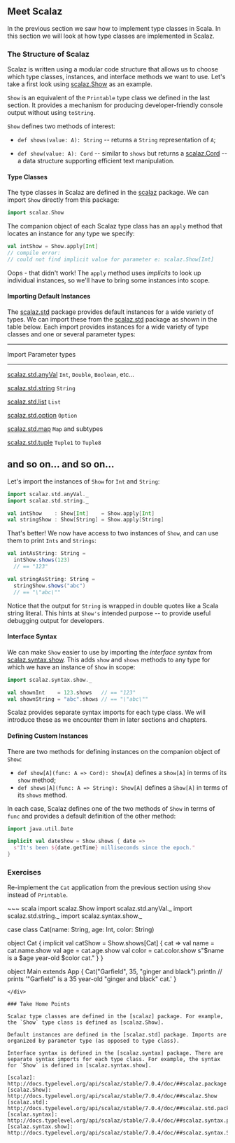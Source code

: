 ## Meet Scalaz

In the previous section we saw how to implement type classes in Scala. In this section we will look at how type classes are implemented in Scalaz.

### The Structure of Scalaz

Scalaz is written using a modular code structure that allows us to choose which type classes, instances, and interface methods we want to use. Let's take a first look using [scalaz.Show] as an example.

`Show` is an equivalent of the `Printable` type class we defined in the last section. It provides a mechanism for producing developer-friendly console output without using `toString`.

`Show` defines two methods of interest:

 - `def shows(value: A): String` -- returns a `String` representation of `A`;

 - `def show(value: A): Cord` -- similar to `shows` but returns a [scalaz.Cord] -- a data structure supporting efficient text manipulation.

[scalaz.Show]: http://docs.typelevel.org/api/scalaz/stable/7.0.4/doc/#scalaz.Show
[scalaz.Cord]: http://docs.typelevel.org/api/scalaz/stable/7.0.4/doc/#scalaz.Cord

#### Type Classes

The type classes in Scalaz are defined in the [scalaz] package. We can import `Show` directly from this package:

~~~ scala
import scalaz.Show
~~~

The companion object of each Scalaz type class has an `apply` method that locates an instance for any type we specify:

~~~ scala
val intShow = Show.apply[Int]
// compile error:
// could not find implicit value for parameter e: scalaz.Show[Int]
~~~

Oops - that didn't work! The `apply` method uses *implicits* to look up individual instances, so we'll have to bring some instances into scope.

[scalaz]: http://docs.typelevel.org/api/scalaz/stable/7.0.4/doc/##scalaz.package

#### Importing Default Instances

The [scalaz.std] package provides default instances for a wide variety of types. We can import these from the [scalaz.std] package as shown in the table below. Each import provides instances for a wide variety of type classes and one or several parameter types:

-------------------------------------------------------------------------
Import                         Parameter types
------------------------------ ------------------------------------------ 
[scalaz.std.anyVal]            `Int`, `Double`, `Boolean`, etc...      

[scalaz.std.string]            `String`                                

[scalaz.std.list]              `List`                                  

[scalaz.std.option]            `Option`                                

[scalaz.std.map]               `Map` and subtypes                      

[scalaz.std.tuple]             `Tuple1` to `Tuple8`                    

and so on...                   and so on...                            
-------------------------------------------------------------------------

Let's import the instances of `Show` for `Int` and `String`:

~~~ scala
import scalaz.std.anyVal._
import scalaz.std.string._

val intShow    : Show[Int]    = Show.apply[Int]
val stringShow : Show[String] = Show.apply[String]
~~~

That's better! We now have access to two instances of `Show`, and can use them to print `Ints` and `Strings`:

~~~ scala
val intAsString: String =
  intShow.shows(123)
  // == "123"

val stringAsString: String =
  stringShow.shows("abc")
  // == "\"abc\""
~~~

Notice that the output for `String` is wrapped in double quotes like a Scala string literal. This hints at `Show's` intended purpose -- to provide useful debugging output for developers.

[scalaz.std]: http://docs.typelevel.org/api/scalaz/stable/7.0.4/doc/##scalaz.std.package
[scalaz.std.anyVal]: http://docs.typelevel.org/api/scalaz/stable/7.0.4/doc/##scalaz.std.anyVal$
[scalaz.std.string]: http://docs.typelevel.org/api/scalaz/stable/7.0.4/doc/##scalaz.std.string$
[scalaz.std.list]: http://docs.typelevel.org/api/scalaz/stable/7.0.4/doc/##scalaz.std.list$
[scalaz.std.option]: http://docs.typelevel.org/api/scalaz/stable/7.0.4/doc/##scalaz.std.option$
[scalaz.std.map]: http://docs.typelevel.org/api/scalaz/stable/7.0.4/doc/##scalaz.std.map$
[scalaz.std.tuple]: http://docs.typelevel.org/api/scalaz/stable/7.0.4/doc/##scalaz.std.tuple$

#### Interface Syntax

We can make `Show` easier to use by importing the *interface syntax* from [scalaz.syntax.show]. This adds `show` and `shows` methods to any type for which we have an instance of `Show` in scope:

~~~ scala
import scalaz.syntax.show._

val shownInt    = 123.shows   // == "123"
val shownString = "abc".shows // == "\"abc\""
~~~

Scalaz provides separate syntax imports for each type class. We will introduce these as we encounter them in later sections and chapters.

[scalaz.syntax.show]: http://docs.typelevel.org/api/scalaz/stable/7.0.4/doc/##scalaz.syntax.Syntaxes$show$

#### Defining Custom Instances

There are two methods for defining instances on the companion object of `Show`:

 - `def show[A](func: A => Cord): Show[A]` defines a `Show[A]` in terms of its `show` method;
 - `def shows[A](func: A => String): Show[A]` defines a `Show[A]` in terms of its `shows` method.

In each case, Scalaz defines one of the two methods of `Show` in terms of `func` and provides a default definition of the other method:

~~~ scala
import java.util.Date

implicit val dateShow = Show.shows { date =>
  s"It's been ${date.getTime} milliseconds since the epoch."
}
~~~

### Exercises

Re-implement the `Cat` application from the previous section using `Show` instead of `Printable`.

<div class="solution">
~~~ scala
import scalaz.Show
import scalaz.std.anyVal._
import scalaz.std.string._
import scalaz.syntax.show._

case class Cat(name: String, age: Int, color: String)

object Cat {
  implicit val catShow = Show.shows[Cat] { cat =>
    val name = cat.name.show
    val age  = cat.age.show
    val color = cat.color.show
    s"$name is a $age year-old $color cat."
  }
}

object Main extends App {
  Cat("Garfield", 35, "ginger and black").println
  // prints '"Garfield" is a 35 year-old "ginger and black" cat.'
}
~~~
</div>

### Take Home Points

Scalaz type classes are defined in the [scalaz] package. For example, the `Show` type class is defined as [scalaz.Show].

Default instances are defined in the [scalaz.std] package. Imports are organized by parameter type (as opposed to type class).

Interface syntax is defined in the [scalaz.syntax] package. There are separate syntax imports for each type class. For example, the syntax for `Show` is defined in [scalaz.syntax.show].

[scalaz]: http://docs.typelevel.org/api/scalaz/stable/7.0.4/doc/##scalaz.package
[scalaz.Show]: http://docs.typelevel.org/api/scalaz/stable/7.0.4/doc/##scalaz.Show
[scalaz.std]: http://docs.typelevel.org/api/scalaz/stable/7.0.4/doc/##scalaz.std.package
[scalaz.syntax]: http://docs.typelevel.org/api/scalaz/stable/7.0.4/doc/##scalaz.syntax.package
[scalaz.syntax.show]: http://docs.typelevel.org/api/scalaz/stable/7.0.4/doc/##scalaz.syntax.Syntaxes$show$
